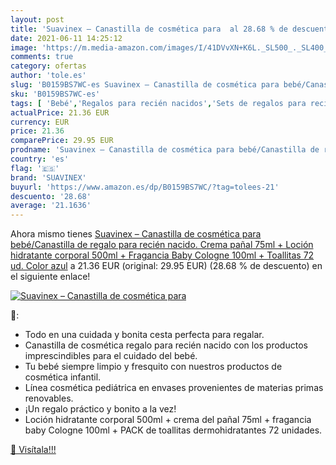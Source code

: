 ```yaml
---
layout: post
title: 'Suavinex – Canastilla de cosmética para  al 28.68 % de descuento'
date: 2021-06-11 14:25:12
image: 'https://m.media-amazon.com/images/I/41DVvXN+K6L._SL500_._SL400_.jpg'
comments: true
category: ofertas
author: 'tole.es'
slug: 'B0159BS7WC-es Suavinex – Canastilla de cosmética para bebé/Canastilla de...'
sku: 'B0159BS7WC-es'
tags: [ 'Bebé','Regalos para recién nacidos','Sets de regalos para recién nacidos','pañal','suavinex', ]
actualPrice: 21.36 EUR
currency: EUR
price: 21.36
comparePrice: 29.95 EUR
prodname: 'Suavinex – Canastilla de cosmética para bebé/Canastilla de regalo para recién nacido. Crema pañal 75ml + Loción hidratante corporal 500ml + Fragancia Baby Cologne 100ml + Toallitas 72 ud. Color azul'
country: 'es'
flag: '🇪🇸'
brand: 'SUAVINEX'
buyurl: 'https://www.amazon.es/dp/B0159BS7WC/?tag=tolees-21'
descuento: '28.68'
average: '21.1636'
---
```


Ahora mismo tienes [Suavinex – Canastilla de cosmética para bebé/Canastilla de regalo para recién nacido. Crema pañal 75ml + Loción hidratante corporal 500ml + Fragancia Baby Cologne 100ml + Toallitas 72 ud. Color azul](https://www.amazon.es/dp/B0159BS7WC/?tag=tolees-21) a 21.36 EUR (original: 29.95 EUR) (28.68 %  de descuento) en el siguiente enlace!

[![Suavinex – Canastilla de cosmética para ](https://m.media-amazon.com/images/I/41DVvXN+K6L._SL500_._SL400_.jpg)](https://www.amazon.es/dp/B0159BS7WC/?tag=tolees-21)

🔎:

- Todo en una cuidada y bonita cesta perfecta para regalar.
- Canastilla de cosmética regalo para recién nacido con los productos imprescindibles para el cuidado del bebé.
- Tu bebé siempre limpio y fresquito con nuestros productos de cosmética infantil.
- Línea cosmética pediátrica en envases provenientes de materias primas renovables.
- ¡Un regalo práctico y bonito a la vez!
- Loción hidratante corporal 500ml + crema del pañal 75ml + fragancia baby Cologne 100ml + PACK de toallitas dermohidratantes 72 unidades.

[🛒 Visítala!!!](https://www.amazon.es/dp/B0159BS7WC/?tag=tolees-21)
